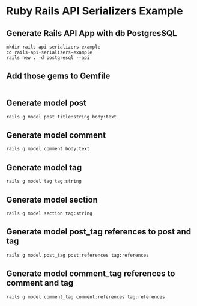 # Ruby Rails API Serializers Example

## Generate Rails API App with db PostgresSQL
```
mkdir rails-api-serializers-example
cd rails-api-serializers-example
rails new . -d postgresql --api
```

## Add those gems to Gemfile

```

```

## Generate model post
```
rails g model post title:string body:text
```
## Generate model comment
```
rails g model comment body:text
```
## Generate model tag
```
rails g model tag tag:string
```
## Generate model section
```
rails g model section tag:string
```
## Generate model post_tag references to post and tag
```
rails g model post_tag post:references tag:references
```
## Generate model comment_tag references to comment and tag
```
rails g model comment_tag comment:references tag:references
```